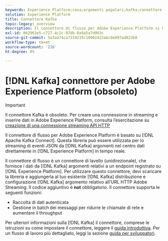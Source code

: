 ```yaml
---
keywords: Experience Platform;casa;argomenti popolari;kafka;connettore kafka;Kafka;
solution: Experience Platform
title: Connettore Kafka
topic-legacy: overview
description: Il connettore di flusso per Adobe Experience Platform si basa su Apache Kafka Connect. Questa libreria può essere utilizzata per lo streaming in tempo reale di eventi JSON da argomenti Kafka nel tuo centro dati direttamente ad Experience Platform.
exl-id: 062963e5-c727-4c2c-97db-8a9a5a7d903c
source-git-commit: 5a3aa74ca7319235c10902422abc0e897ad823b8
workflow-type: tm+mt
source-wordcount: '216'
ht-degree: 0%

---
```


# [!DNL Kafka] connettore per Adobe Experience Platform (obsoleto)

>[!IMPORTANT]
>
>Il connettore Kafka è obsoleto. Per creare una connessione in streaming e inserire dati in Adobe Experience Platform, consulta l’esercitazione su [creazione di una connessione streaming API HTTP](../../sources/connectors/streaming/http.md)

Il connettore di flusso per Adobe Experience Platform è basato su [!DNL Apache Kafka Connect]. Questa libreria può essere utilizzata per lo streaming di eventi JSON da [!DNL Kafka] argomenti nel centro dati direttamente in [!DNL Experience Platform] in tempo reale.

Il connettore di flusso è un connettore di lavello (unidirezionale), che fornisce i dati da [!DNL Kafka] argomenti relativi a un endpoint registrato su [!DNL Experience Platform]. Per utilizzare questo connettore, devi scaricare la libreria e aggiungerla al tuo esistente [!DNL Kafka] distribuzione e configurazione [!DNL Kafka] argomento relativo all’URL HTTP Adobe Streaming. Il codice aggiuntivo è **not** obbligatorio. Il connettore supporta le seguenti funzioni:

- Raccolta di dati autenticata
- Gestione in batch dei messaggi per ridurre le chiamate di rete e aumentare il throughput

Per ulteriori informazioni sulla [!DNL Kafka] il connettore, comprese le istruzioni su come impostare il connettore, leggere il [guida introduttiva](https://github.com/adobe/experience-platform-streaming-connect). Per un flusso di lavoro più dettagliato, leggi la sezione [guida per sviluppatori](https://www.adobe.com/go/kafka-connector-developer-guide).
